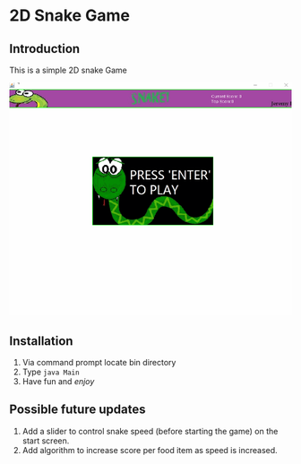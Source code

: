 # 2D Snake Game

## Introduction
This is a simple 2D snake Game

![gif](https://github.com/Jlevett/Snake2D-Game/blob/master/snake.gif)

## Installation
1. Via command prompt locate bin directory
2. Type `java Main` 
3. Have fun and _enjoy_

## Possible future updates
1. Add a slider to control snake speed (before starting the game) on the start screen.
2. Add algorithm to increase score per food item as speed is increased.
